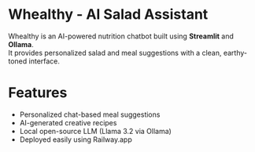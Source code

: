 # Whealthy - AI Salad Assistant

Whealthy is an AI-powered nutrition chatbot built using **Streamlit** and **Ollama**.  
It provides personalized salad and meal suggestions with a clean, earthy-toned interface.

# Features
- Personalized chat-based meal suggestions 
- AI-generated creative recipes  
- Local open-source LLM (Llama 3.2 via Ollama)  
- Deployed easily using Railway.app


